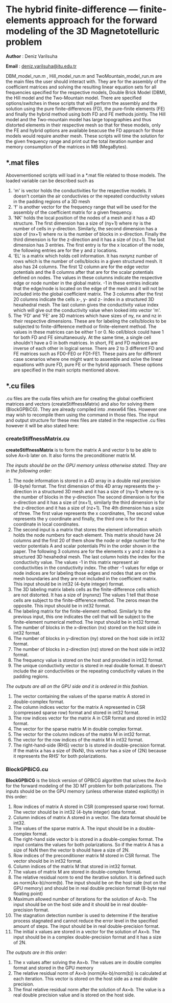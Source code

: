 # The hybrid finite-difference — finite-elements approach for the forward modeling of the 3D Magnetotelluric problem 

**Author** : Deniz Varilsuha

**Email** : deniz.varilsuha@itu.edu.tr

DBM_model_run.m , Hill_model_run.m and TwoMountain_model_run.m are the main files the user should interact with. They are for the assembly of the coefficient matrices and solving the resulting linear equation sets for all frequencies specified for the respective models, Double Brick Model (DBM), the Hill model and the Two-Mountain model. There are specified options/switches in these scripts that will perform the assembly and the solution using the pure finite-differences (FD), the pure-finite elements (FE) and finally the hybrid method using both FD and FE methods jointly. The Hill model and the Two-mountain model has large topographies and thus distorted elements in their respective mesh so that for these models, only the FE and hybrid options are available beacuse the FD approach for those models would require another mesh. These scripts will time the solution for the given frequency range and print out the total iteration number and memory consumption of the matrices in MB (MegaBytes).

## *.mat files
Abovementioned scripts will load in a *.mat file related to those models. The loaded variable can be described such as
1. 'm' is vector holds the conductivities for the respective models. It doesn't contain the air conductivies or the repeated conductivity values in the padding regions of a 3D mesh
2. 'f' is another vector for the frequency range that will be used for the assembly of the coefficient matrix for a given frequency.
3.  'NK' holds the local position of the nodes of a mesh and it has a 4D structure. The first dimension has a size of (ny+1) where ny is the number of cells in y-direction. Similarly, the second dimension has a size of (nx+1) where nx is the number of blocks in x-direction. Finally the third dimension is for the z-direction and it has a size of (nz+1). The last dimension has 3 entries. The first entry is for the x location of the node, the following entries are for the y and z locations.
4.  'EL' is a matrix which holds cell information. It has nx*ny*nz number of rows which is the number of cells/blocks in a given structured mesh. It also has 24 columns. The first 12 column are for the edge vector potentials and the 8 columns after that are for the scalar potentials defined on nodes. The values in these columns indicate the respective edge or node number in the global matrix. -1 in these entries indicate that the edge/node is located on the edge of the mesh and it will not be included into the global coefficient matrix. The 3 columns after the first 20 columns indicate the cells x-, y- and z- index in a structured 3D hexahedral mesh. The last column gives the conductivity value index which will give out the conductivity value when looked into vector 'm'.
5.  The 'FD' and 'FE' are 3D matrices which have sizes of ny, nx and nz in their respective dimensions. These are for labeling the cells/blocks to be subjected to finite-difference method or finite-element method. The values in these matrices can be either 1 or 0. No cell/block could have 1 for both FD and FE simultaneously. At the same time, a single cell shouldn't have a 0 in both matrices. In short, FE and FD matrices are inverse of each other in logical sense. There are 2 to 3 different FD and FE matrices such as FD0-FE0 or FD1-FE1. These pairs are for different case scenarios where one might want to assemble and solve the linear equations with pure FD, pure FE or the hybrid approach. These options are specified in the main scripts mentioned above.

## *.cu files
.cu files are the cuda files which are for creating the global coefficient matrices and vectors (createStiffnessMatrix) and also for solving them (BlockGPBiCG). They are already compiled into .mexw64 files. However one may wish to recompile them using the command in those files. The input and output structure for these mex files are stated in the respective .cu files however it will be also stated here:

### createStiffnessMatrix.cu
**createStiffnessMatrix** is to form the matrix A and vector b to be able to solve Ax=b later on. It also forms the preconditioner matrix M.  

*The inputs should be on the GPU memory unless otherwise stated. They are in the following order:*
1. The node information is stored in a 4D array in a double real precision (8-byte) format. The first dimension of this 4D array represents the y-direction in a structured 3D mesh and it has a size of (ny+1) where ny is the number of blocks in the y-direction
The second dimension is for the x-direction and it has a size of (nx+1), similarly the third dimension is for the z-direction and it has a size of (nz+1). The 4th dimension has a size of three. The first value represents the x coordinates, 
The second value represents the y coordinate and finally, the third one is for the z coordinate in local coordinates. 
2. The second input is a matrix that stores the element information which holds the node numbers for each element. This matrix should have 24 columns and the first 20 of them show the node or edge number for the vector potentials A and scalar potentials Phi in the order shown in the paper.
The following 3 columns are for the elements x y and z index in a structured 3D hexahedral mesh. The last column holds the index for the conductivity value. The values -1 in this matrix represent air conductivities in the conductivity index. 
The other -1 values for edge or node indices are for labeling those edges and nodes that are on the mesh boundaries and they are not included in the coefficient matrix. This input should be in int32 (4-byte integer) format.
3. The 3D labeling matrix labels cells as the finite-difference cells which are not distorted. It has a size of (ny*nx*nz) The values 1 tell that those cells are subject to the finite-difference method. The zeros mean the opposite. This input should be in int32 format.
4. The labeling matrix for the finite-element method. Similarly to the previous input, this one indicates the cell that will be subject to the finite-element numerical method. The input should be in int32 format.
5. The number of blocks in the x-direction (nx) stored on the host side in int32 format.
6. The number of blocks in y-direction (ny) stored on the host side in int32 format.
7. The number of blocks in z-direction (nz) stored on the host side in int32 format.
8. The frequency value is stored on the host and provided in int32 format.
9. The unique conductivity vector is stored in real double format. It doesn't include the air conductivities or the repeating conductivity values in the padding regions.

*The outputs are all on the GPU side and it is ordered in this fashion.*
1. The vector containing the values of the sparse matrix A stored in double-complex format.
2. The column indices vector for the matrix A represented in CSR (compressed sparse row) format and stored in int32 format.
3. The row indices vector for the matrix A in CSR format and stored in int32 format.
4. The vector for the sparse matrix M in double complex format.
5. The vector for the column indices of the matrix M in int32 format.
6. The vector for the row indices of the matrix M in int32 format.
7. The right-hand-side (RHS) vector b is stored in double-precision format. If the matrix a has a size of (NxN), this vector has a size of (2N) because it represents the RHS' for both polarizations.
### BlockGPBiCG.cu
**BlockGPBiCG** is the block version of GPBiCG algorithm that solves the Ax=b for the forward modeling of the 3D MT problem for both polarizations. The inputs should be on the GPU memory (unless otherwise stated explicitly) in this order:

1. Row indices of matrix A stored in CSR (compressed sparse row) format. The vector should be in int32 (4-byte integer) data format.
2. Column indices of matrix A stored in a vector. The data format should be int32.
3. The values of the sparse matrix A. The input should be in a double-complex format.
4. The right-hand side vector b is stored in a double-complex format. The input contains the values for both polarizations. So if the matrix A has a size of NxN then the vector b should have a size of 2N.
5. Row indices of the preconditioner matrix M stored in CSR format. The vector should be in int32 format.
6. Column indices of the matrix M that stored in int32 format.
7. The values of matrix M are stored in double-complex format.
8. The relative residual norm to end the iterative solution. It is defined such as norm(Ax-b)/norm(b). The input should be on the host side (not on the GPU memory) and should be in real double precision format (8-byte real floating point)
9. Maximum allowed number of iterations for the solution of Ax=b. The input should be on the host side and it should be in real double-precision format.
10. The stagnation detection number is used to determine if the iterative process stagnated and cannot reduce the error level in the specified amount of steps. The input should be in real double-precision format.
11. The initial x values are stored in a vector for the solution of Ax=b. The input should be in a complex double-precision format and it has a size of 2N.

*The outputs are in this order:* 
1. The x values after solving the Ax=b. The values are in double complex format and stored in the GPU memory
2. The relative residual norm of Ax=b (norm(Ax-b)/norm(b)) is calculated at each iteration. This vector is stored on the host side as a real double precision.
3. The final relative residual norm after the solution of Ax=b. The value is a real double precision value and is stored on the host side.


        
